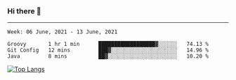 ### Hi there 👋
---
<!--START_SECTION:waka-->
```text
Week: 06 June, 2021 - 13 June, 2021

Groovy       1 hr 1 min      ██████████████████▓░░░░░░   74.13 % 
Git Config   12 mins         ███▓░░░░░░░░░░░░░░░░░░░░░   14.96 % 
Java         8 mins          ██▓░░░░░░░░░░░░░░░░░░░░░░   10.20 % 
```
<!--END_SECTION:waka-->

[![Top Langs](https://github-readme-stats.vercel.app/api/top-langs/?username=HyunAh-iia&layout=compact)](https://github.com/anuraghazra/github-readme-stats)
<!--
**HyunAh-iia/HyunAh-iia** is a ✨ _special_ ✨ repository because its `README.md` (this file) appears on your GitHub profile.

Here are some ideas to get you started:

- 🔭 I’m currently working on ...
- 🌱 I’m currently learning ...
- 👯 I’m looking to collaborate on ...
- 🤔 I’m looking for help with ...
- 💬 Ask me about ...
- 📫 How to reach me: ...
- 😄 Pronouns: ...
- ⚡ Fun fact: ...
-->
